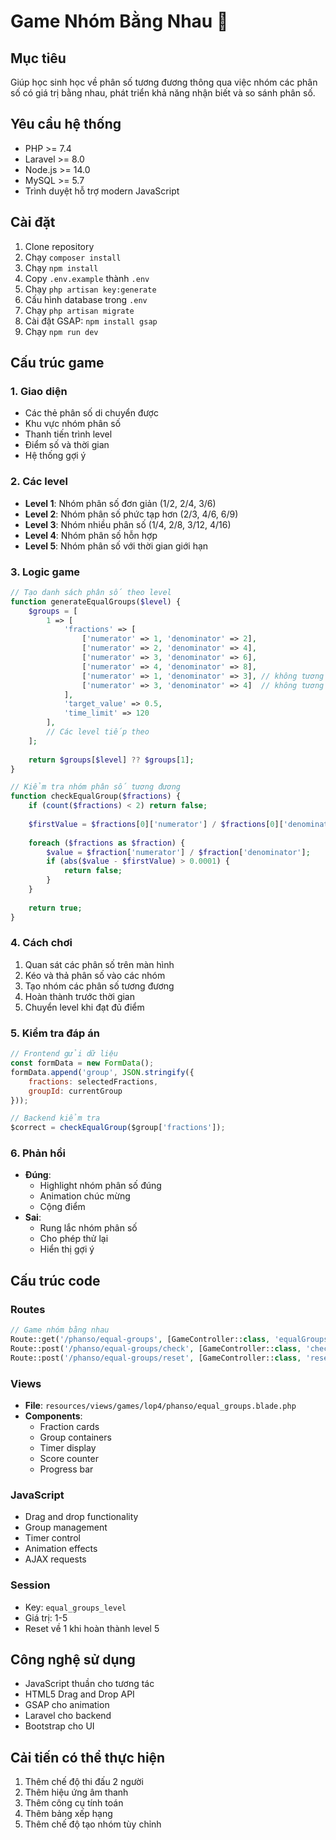 # Game Nhóm Bằng Nhau 🎯

## Mục tiêu
Giúp học sinh học về phân số tương đương thông qua việc nhóm các phân số có giá trị bằng nhau, phát triển khả năng nhận biết và so sánh phân số.

## Yêu cầu hệ thống
- PHP >= 7.4
- Laravel >= 8.0
- Node.js >= 14.0
- MySQL >= 5.7
- Trình duyệt hỗ trợ modern JavaScript

## Cài đặt
1. Clone repository
2. Chạy `composer install`
3. Chạy `npm install`
4. Copy `.env.example` thành `.env`
5. Chạy `php artisan key:generate`
6. Cấu hình database trong `.env`
7. Chạy `php artisan migrate`
8. Cài đặt GSAP: `npm install gsap`
9. Chạy `npm run dev`

## Cấu trúc game

### 1. Giao diện
- Các thẻ phân số di chuyển được
- Khu vực nhóm phân số
- Thanh tiến trình level
- Điểm số và thời gian
- Hệ thống gợi ý

### 2. Các level
- **Level 1**: Nhóm phân số đơn giản (1/2, 2/4, 3/6)
- **Level 2**: Nhóm phân số phức tạp hơn (2/3, 4/6, 6/9)
- **Level 3**: Nhóm nhiều phân số (1/4, 2/8, 3/12, 4/16)
- **Level 4**: Nhóm phân số hỗn hợp
- **Level 5**: Nhóm phân số với thời gian giới hạn

### 3. Logic game
```php
// Tạo danh sách phân số theo level
function generateEqualGroups($level) {
    $groups = [
        1 => [
            'fractions' => [
                ['numerator' => 1, 'denominator' => 2],
                ['numerator' => 2, 'denominator' => 4],
                ['numerator' => 3, 'denominator' => 6],
                ['numerator' => 4, 'denominator' => 8],
                ['numerator' => 1, 'denominator' => 3], // không tương đương
                ['numerator' => 3, 'denominator' => 4]  // không tương đương
            ],
            'target_value' => 0.5,
            'time_limit' => 120
        ],
        // Các level tiếp theo
    ];
    
    return $groups[$level] ?? $groups[1];
}

// Kiểm tra nhóm phân số tương đương
function checkEqualGroup($fractions) {
    if (count($fractions) < 2) return false;
    
    $firstValue = $fractions[0]['numerator'] / $fractions[0]['denominator'];
    
    foreach ($fractions as $fraction) {
        $value = $fraction['numerator'] / $fraction['denominator'];
        if (abs($value - $firstValue) > 0.0001) {
            return false;
        }
    }
    
    return true;
}
```

### 4. Cách chơi
1. Quan sát các phân số trên màn hình
2. Kéo và thả phân số vào các nhóm
3. Tạo nhóm các phân số tương đương
4. Hoàn thành trước thời gian
5. Chuyển level khi đạt đủ điểm

### 5. Kiểm tra đáp án
```javascript
// Frontend gửi dữ liệu
const formData = new FormData();
formData.append('group', JSON.stringify({
    fractions: selectedFractions,
    groupId: currentGroup
}));

// Backend kiểm tra
$correct = checkEqualGroup($group['fractions']);
```

### 6. Phản hồi
- **Đúng**: 
  - Highlight nhóm phân số đúng
  - Animation chúc mừng
  - Cộng điểm
- **Sai**: 
  - Rung lắc nhóm phân số
  - Cho phép thử lại
  - Hiển thị gợi ý

## Cấu trúc code

### Routes
```php
// Game nhóm bằng nhau
Route::get('/phanso/equal-groups', [GameController::class, 'equalGroupsGame']);
Route::post('/phanso/equal-groups/check', [GameController::class, 'checkEqualGroups']);
Route::post('/phanso/equal-groups/reset', [GameController::class, 'resetEqualGroups']);
```

### Views
- **File**: `resources/views/games/lop4/phanso/equal_groups.blade.php`
- **Components**:
  - Fraction cards
  - Group containers
  - Timer display
  - Score counter
  - Progress bar

### JavaScript
- Drag and drop functionality
- Group management
- Timer control
- Animation effects
- AJAX requests

### Session
- Key: `equal_groups_level`
- Giá trị: 1-5
- Reset về 1 khi hoàn thành level 5

## Công nghệ sử dụng
- JavaScript thuần cho tương tác
- HTML5 Drag and Drop API
- GSAP cho animation
- Laravel cho backend
- Bootstrap cho UI

## Cải tiến có thể thực hiện
1. Thêm chế độ thi đấu 2 người
2. Thêm hiệu ứng âm thanh
3. Thêm công cụ tính toán
4. Thêm bảng xếp hạng
5. Thêm chế độ tạo nhóm tùy chỉnh
``` 